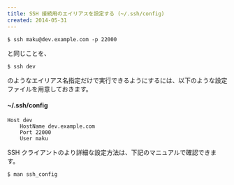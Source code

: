 ```yaml
---
title: SSH 接続用のエイリアスを設定する (~/.ssh/config)
created: 2014-05-31
---
```


~~~
$ ssh maku@dev.example.com -p 22000
~~~

と同じことを、

~~~
$ ssh dev
~~~

のようなエイリアス名指定だけで実行できるようにするには、以下のような設定ファイルを用意しておきます。

#### ~/.ssh/config

~~~
Host dev
    HostName dev.example.com
    Port 22000
    User maku
~~~

SSH クライアントのより詳細な設定方法は、下記のマニュアルで確認できます。

~~~
$ man ssh_config
~~~


